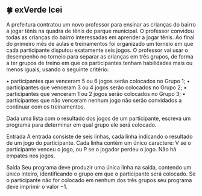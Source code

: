 ## 🍀 exVerde Icei
A prefeitura contratou um novo professor para ensinar as crianças do bairro a jogar tênis na quadra de tênis do parque municipal. O professor convidou todas as crianças do bairro interessadas em aprender a jogar tênis. Ao final do primeiro mês de aulas e treinamentos foi organizado um torneio em que cada participante disputou exatamente seis jogos.
O professor vai usar o desempenho no torneio para separar as crianças em três grupos, de forma a ter grupos de treino em que os participantes tenham habilidades mais ou menos iguais, usando o seguinte critério:

• participantes que venceram 5 ou 6 jogos serão colocados no Grupo 1;
• participantes que venceram 3 ou 4 jogos serão colocados no Grupo 2;
• participantes que venceram 1 ou 2 jogos serão colocados no Grupo 3;
• participantes que não venceram nenhum jogo não serão convidados a continuar com os treinamentos.


Dada uma lista com o resultado dos jogos de um participante, escreva um programa para determinar em qual grupo ele será colocado.


Entrada
A entrada consiste de seis linhas, cada linha indicando o resultado de um jogo do participante. Cada linha contém um único caractere: V se o participante venceu o jogo, ou P se o jogador perdeu o jogo. Não há empates nos jogos.


Saída
Seu programa deve produzir uma única linha na saída, contendo um único inteiro, identificando o grupo em que o participante será colocado. Se o participante não for colocado em nenhum dos três grupos seu programa deve imprimir o valor −1.

